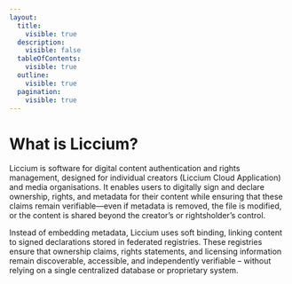 ```yaml
---
layout:
  title:
    visible: true
  description:
    visible: false
  tableOfContents:
    visible: true
  outline:
    visible: true
  pagination:
    visible: true
---
```


# What is Liccium?

Liccium is software for digital content authentication and rights management, designed for individual creators (Liccium Cloud Application) and media organisations. It enables users to digitally sign and declare ownership, rights, and metadata for their content while ensuring that these claims remain verifiable—even if metadata is removed, the file is modified, or the content is shared beyond the creator’s or rightsholder’s control.

Instead of embedding metadata, Liccium uses soft binding, linking content to signed declarations stored in federated registries. These registries ensure that ownership claims, rights statements, and licensing information remain discoverable, accessible, and independently verifiable – without relying on a single centralized database or proprietary system.
